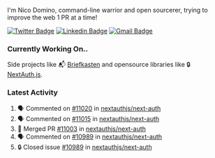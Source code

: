 
I'm Nico Domino, command-line warrior and open sourcerer, trying to improve the web 1 PR at a time!

[![Twitter Badge](https://img.shields.io/badge/-@ndom91-1ca0f1?style=flat-square&labelColor=1ca0f1&logo=twitter&logoColor=white&link=https://twitter.com/ndom91)](https://twitter.com/ndom91) [![Linkedin Badge](https://img.shields.io/badge/-ndom91-blue?style=flat-square&logo=Linkedin&logoColor=white&link=https://www.linkedin.com/in/ndom91/)](https://www.linkedin.com/in/ndom91/) [![Gmail Badge](https://img.shields.io/badge/-yo@ndo.dev-c14438?style=flat-square&logo=mail.ru&logoColor=white&link=mailto:yo@ndo.dev)](mailto:yo@ndo.dev)

### Currently Working On..

Side projects like 📬 [Briefkasten](https://briefkastenhq.com) and opensource libraries like 🔒 [NextAuth.js](https://github.com/nextauthjs/next-auth).

<!--START_SECTION_PROFILE_VIEWS:readme-info-->
<!--END_SECTION_PROFILE_VIEWS:readme-info-->

<!--START_SECTION_DAILY_COMMIT:readme-info-->
<!--END_SECTION_DAILY_COMMIT:readme-info-->

<!--START_SECTION_WEEKLY_COMMIT:readme-info-->
<!--END_SECTION_WEEKLY_COMMIT:readme-info-->

### Latest Activity

<!--START_SECTION:activity-->
1. 🗣 Commented on [#11020](https://github.com/nextauthjs/next-auth/pull/11020#issuecomment-2134131799) in [nextauthjs/next-auth](https://github.com/nextauthjs/next-auth)
2. 🗣 Commented on [#11015](https://github.com/nextauthjs/next-auth/pull/11015#issuecomment-2132928436) in [nextauthjs/next-auth](https://github.com/nextauthjs/next-auth)
3. 🎉 Merged PR [#11003](https://github.com/nextauthjs/next-auth/pull/11003) in [nextauthjs/next-auth](https://github.com/nextauthjs/next-auth)
4. 🗣 Commented on [#10989](https://github.com/nextauthjs/next-auth/issues/10989#issuecomment-2128865965) in [nextauthjs/next-auth](https://github.com/nextauthjs/next-auth)
5. 🔒 Closed issue [#10989](https://github.com/nextauthjs/next-auth/issues/10989) in [nextauthjs/next-auth](https://github.com/nextauthjs/next-auth)
<!--END_SECTION:activity-->
